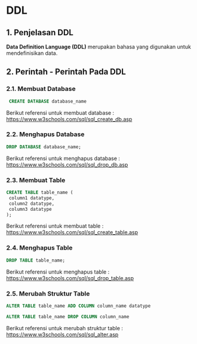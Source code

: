 # DDL

## 1. Penjelasan DDL

**Data Definition Language (DDL)** merupakan bahasa yang digunakan untuk mendefinisikan data.

## 2. Perintah - Perintah Pada DDL

### 2.1. Membuat Database

```sql
 CREATE DATABASE database_name
 ```

Berikut referensi untuk membuat database :
https://www.w3schools.com/sql/sql_create_db.asp

### 2.2. Menghapus Database

```sql
DROP DATABASE database_name;
```

Berikut referensi untuk menghapus database :
https://www.w3schools.com/sql/sql_drop_db.asp

### 2.3. Membuat Table

```sql
CREATE TABLE table_name (
 column1 datatype,
 column2 datatype,
 column3 datatype
);
```

Berikut referensi untuk membuat table :
https://www.w3schools.com/sql/sql_create_table.asp

### 2.4. Menghapus Table

```sql
DROP TABLE table_name;
```

Berikut referensi untuk menghapus table :
https://www.w3schools.com/sql/sql_drop_table.asp

### 2.5. Merubah Struktur Table

```sql
ALTER TABLE table_name ADD COLUMN column_name datatype

ALTER TABLE table_name DROP COLUMN column_name
```

Berikut referensi untuk merubah struktur table :
https://www.w3schools.com/sql/sql_alter.asp
